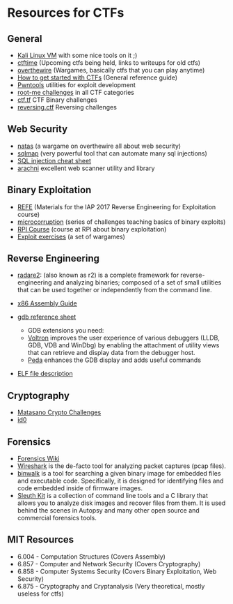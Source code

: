 # Resources for CTFs

## General  
* [Kali Linux VM](https://www.dropbox.com/s/4pdiubsd8t5jyec/Kali-Linux-2016.2-vm-amd64.7z?dl=0) with some nice tools on it ;)
* [ctftime](http://ctftime.org) (Upcoming ctfs being held, links to writeups for old ctfs)
* [overthewire](http://overthewire.org) (Wargames, basically ctfs that you can play anytime)
* [How to get started with CTFs](https://www.endgame.com/blog/how-get-started-ctf) (General reference guide)
* [Pwntools](https://github.com/Gallopsled/pwntools) utilities for exploit development
* [root-me challenges](https://www.root-me.org/?lang=en) in all CTF categories
* [ctf.tf](https://http://ctf.tf/) CTF Binary challenges
* [reversing.ctf](https://reversing.ctfd.io/challenges) Reversing challenges

## Web Security
* [natas](http://overthewire.org/wargames/natas) (a wargame on overthewire all about web security)
* [sqlmap](http://sqlmap.org/) (very powerful tool that can automate many sql injections)
* [SQL injection cheat sheet](https://www.netsparker.com/blog/web-security/sql-injection-cheat-sheet/)
* [arachni](http://www.arachni-scanner.com/) excellent web scanner utility and library

## Binary Exploitation
* [REFE](https://github.com/devaneal/REFE) (Materials for the IAP 2017 Reverse Engineering for Exploitation course)
* [microcorruption](http://microcorruption.com) (series of challenges teaching basics of binary exploits)
* [RPI Course](https://github.com/RPISEC/MBE) (course at RPI about binary exploitation)
* [Exploit exercises](https://exploit-exercises.com/) (a set of wargames)

## Reverse Engineering
* [radare2](http://radare.org/r/): (also known as r2) is a complete framework for reverse-engineering and analyzing binaries; composed of a set of small utilities that can be used together or independently from the command line.
* [x86 Assembly Guide](http://www.cs.virginia.edu/~evans/cs216/guides/x86.html)
* [gdb reference sheet](http://r00ted.com/cheat%20sheet%20reverse%20v6.png)
  * GDB extensions you need:
  * [Voltron](https://github.com/snare/voltron) improves the user experience of various debuggers (LLDB, GDB, VDB and WinDbg) by enabling the attachment of utility views that can retrieve and display data from the debugger host.
  * [Peda](https://github.com/longld/peda) enhances the GDB display and adds useful commands

* [ELF file description](http://i.imgur.com/m6kL4Lv.png)

## Cryptography
* [Matasano Crypto Challenges](http://cryptopals.com/)
* [id0](https://id0-rsa.pub/)

## Forensics
* [Forensics Wiki](http://forensicswiki.org/)
* [Wireshark](https://www.wireshark.org/) is the de-facto tool for analyzing packet captures (pcap files).
* [binwalk](http://binwalk.org/) is a tool for searching a given binary image for embedded files and executable code. Specifically, it is designed for identifying files and code embedded inside of firmware images.
* [Sleuth Kit](http://www.sleuthkit.org/) is a collection of command line tools and a C library that allows you to analyze disk images and recover files from them. It is used behind the scenes in Autopsy and many other open source and commercial forensics tools.

## MIT Resources
* 6.004 - Computation Structures (Covers Assembly)
* 6.857 - Computer and Network Security (Covers Cryptography)
* 6.858 - Computer Systems Security (Covers Binary Exploitation, Web Security)
* 6.875 - Cryptography and Cryptanalysis (Very theoretical, mostly useless for ctfs)
